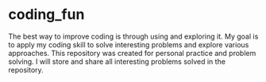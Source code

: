 # coding_fun

The best way to improve coding is through using and exploring it. My goal is to apply my coding skill to solve interesting problems and explore various approaches. This repository was created for personal practice and problem solving. I will store and share all interesting problems solved in the repository.
